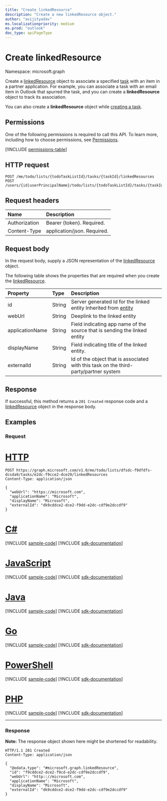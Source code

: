 ```yaml
---
title: "Create linkedResource"
description: "Create a new linkedResource object."
author: "avijityadav"
ms.localizationpriority: medium
ms.prod: "outlook"
doc_type: apiPageType
---
```


# Create linkedResource
Namespace: microsoft.graph

Create a [linkedResource](../resources/linkedresource.md) object to associate a specified [task](../resources/todotask.md) with an item in a partner application. For example, you can associate a task with an email item in Outlook that spurred the task, and you can create a **linkedResource** object to track its association.

You can also create a **linkedResource** object while [creating a task](/graph/api/todotasklist-post-tasks?view=graph-rest-beta&preserve-view=true&tabs=http#examples).

## Permissions
One of the following permissions is required to call this API. To learn more, including how to choose permissions, see [Permissions](/graph/permissions-reference).

<!-- { "blockType": "permissions", "name": "todotask_post_linkedresources" } -->
[!INCLUDE [permissions-table](../includes/permissions/todotask-post-linkedresources-permissions.md)]

## HTTP request

<!-- {
  "blockType": "ignored"
}
-->
``` http
POST /me/todo/lists/{todoTaskListId}/tasks/{taskId}/linkedResources
POST /users/{id|userPrincipalName}/todo/lists/{todoTaskListId}/tasks/{taskId}/linkedResources
```

## Request headers
|Name|Description|
|:---|:---|
|Authorization|Bearer {token}. Required.|
|Content-Type|application/json. Required.|

## Request body
In the request body, supply a JSON representation of the [linkedResource](../resources/linkedresource.md) object.

The following table shows the properties that are required when you create the [linkedResource](../resources/linkedresource.md).

|Property|Type|Description|
|:---|:---|:---|
|id|String|Server generated Id for the linked entity Inherited from [entity](../resources/entity.md)|
|webUrl|String|Deeplink to the linked entity |
|applicationName|String|Field indicating app name of the source that is sending the linked entity |
|displayName|String|Field indicating title of the linked entity. |
|externalId|String|Id of the object that is associated with this task on the third-party/partner system |



## Response

If successful, this method returns a `201 Created` response code and a [linkedResource](../resources/linkedresource.md) object in the response body.

## Examples

### Request


# [HTTP](#tab/http)
<!-- {
  "blockType": "request",
  "sampleKeys": ["dfsdc-f9dfdfs-dcsda9", "e2dc-f9cce2-dce29"],
  "name": "create_linkedresource_from_linkedresources"
}
-->
``` http
POST https://graph.microsoft.com/v1.0/me/todo/lists/dfsdc-f9dfdfs-dcsda9/tasks/e2dc-f9cce2-dce29/linkedResources
Content-Type: application/json

{
  "webUrl": "https://microsoft.com",
  "applicationName": "Microsoft",
  "displayName": "Microsoft",
  "externalId": "dk9cddce2-dce2-f9dd-e2dc-cdf9e2dccdf9"
}
```

# [C#](#tab/csharp)
[!INCLUDE [sample-code](../includes/snippets/csharp/create-linkedresource-from-linkedresources-csharp-snippets.md)]
[!INCLUDE [sdk-documentation](../includes/snippets/snippets-sdk-documentation-link.md)]

# [JavaScript](#tab/javascript)
[!INCLUDE [sample-code](../includes/snippets/javascript/create-linkedresource-from-linkedresources-javascript-snippets.md)]
[!INCLUDE [sdk-documentation](../includes/snippets/snippets-sdk-documentation-link.md)]

# [Java](#tab/java)
[!INCLUDE [sample-code](../includes/snippets/java/create-linkedresource-from-linkedresources-java-snippets.md)]
[!INCLUDE [sdk-documentation](../includes/snippets/snippets-sdk-documentation-link.md)]

# [Go](#tab/go)
[!INCLUDE [sample-code](../includes/snippets/go/create-linkedresource-from-linkedresources-go-snippets.md)]
[!INCLUDE [sdk-documentation](../includes/snippets/snippets-sdk-documentation-link.md)]

# [PowerShell](#tab/powershell)
[!INCLUDE [sample-code](../includes/snippets/powershell/create-linkedresource-from-linkedresources-powershell-snippets.md)]
[!INCLUDE [sdk-documentation](../includes/snippets/snippets-sdk-documentation-link.md)]

# [PHP](#tab/php)
[!INCLUDE [sample-code](../includes/snippets/php/create-linkedresource-from-linkedresources-php-snippets.md)]
[!INCLUDE [sdk-documentation](../includes/snippets/snippets-sdk-documentation-link.md)]

---



### Response
**Note:** The response object shown here might be shortened for readability.
<!-- {
  "blockType": "response",
  "truncated": true,
  "@odata.type": "microsoft.graph.linkedResource"
}
-->
``` http
HTTP/1.1 201 Created
Content-Type: application/json

{
  "@odata.type": "#microsoft.graph.linkedResource",
  "id": "f9cddce2-dce2-f9cd-e2dc-cdf9e2dccdf9",
  "webUrl": "http:://microsoft.com",
  "applicationName": "Microsoft",
  "displayName": "Microsoft",
  "externalId": "dk9cddce2-dce2-f9dd-e2dc-cdf9e2dccdf9"
}
```



